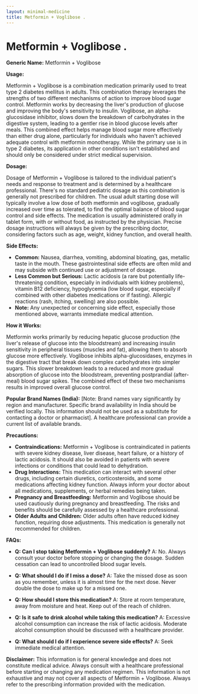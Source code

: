 ```yaml
---
layout: minimal-medicine
title: Metformin + Voglibose .
---
```


# Metformin + Voglibose .

**Generic Name:** Metformin + Voglibose

**Usage:**

Metformin + Voglibose is a combination medication primarily used to treat type 2 diabetes mellitus in adults.  This combination therapy leverages the strengths of two different mechanisms of action to improve blood sugar control. Metformin works by decreasing the liver's production of glucose and improving the body's sensitivity to insulin. Voglibose, an alpha-glucosidase inhibitor, slows down the breakdown of carbohydrates in the digestive system, leading to a gentler rise in blood glucose levels after meals.  This combined effect helps manage blood sugar more effectively than either drug alone, particularly for individuals who haven't achieved adequate control with metformin monotherapy. While the primary use is in type 2 diabetes, its application in other conditions isn't established and should only be considered under strict medical supervision.

**Dosage:**

Dosage of Metformin + Voglibose is tailored to the individual patient's needs and response to treatment and is determined by a healthcare professional.  There's no standard pediatric dosage as this combination is generally not prescribed for children. The usual adult starting dose will typically involve a low dose of both metformin and voglibose, gradually increased over time as tolerated, to find the optimal balance of blood sugar control and side effects. The medication is usually administered orally in tablet form, with or without food, as instructed by the physician.  Precise dosage instructions will always be given by the prescribing doctor, considering factors such as age, weight, kidney function, and overall health.

**Side Effects:**

* **Common:** Nausea, diarrhea, vomiting, abdominal bloating, gas, metallic taste in the mouth.  These gastrointestinal side effects are often mild and may subside with continued use or adjustment of dosage.
* **Less Common but Serious:**  Lactic acidosis (a rare but potentially life-threatening condition, especially in individuals with kidney problems), vitamin B12 deficiency, hypoglycemia (low blood sugar, especially if combined with other diabetes medications or if fasting).  Allergic reactions (rash, itching, swelling) are also possible.
* **Note:** Any unexpected or concerning side effect, especially those mentioned above, warrants immediate medical attention.

**How it Works:**

Metformin works primarily by reducing hepatic glucose production (the liver's release of glucose into the bloodstream) and increasing insulin sensitivity in peripheral tissues (muscles and fat), allowing them to absorb glucose more effectively. Voglibose inhibits alpha-glucosidases, enzymes in the digestive tract that break down complex carbohydrates into simpler sugars. This slower breakdown leads to a reduced and more gradual absorption of glucose into the bloodstream, preventing postprandial (after-meal) blood sugar spikes.  The combined effect of these two mechanisms results in improved overall glucose control.

**Popular Brand Names (India):**  [Note: Brand names vary significantly by region and manufacturer.  Specific brand availability in India should be verified locally. This information should not be used as a substitute for contacting a doctor or pharmacist].  A healthcare professional can provide a current list of available brands.

**Precautions:**

* **Contraindications:** Metformin + Voglibose is contraindicated in patients with severe kidney disease, liver disease, heart failure, or a history of lactic acidosis. It should also be avoided in patients with severe infections or conditions that could lead to dehydration.
* **Drug Interactions:**  This medication can interact with several other drugs, including certain diuretics, corticosteroids, and some medications affecting kidney function.  Always inform your doctor about all medications, supplements, or herbal remedies being taken.
* **Pregnancy and Breastfeeding:**  Metformin and Voglibose should be used cautiously during pregnancy and breastfeeding. The risks and benefits should be carefully assessed by a healthcare professional.
* **Older Adults and Children:**  Older adults often have reduced kidney function, requiring dose adjustments. This medication is generally not recommended for children.


**FAQs:**

* **Q: Can I stop taking Metformin + Voglibose suddenly?**  A: No. Always consult your doctor before stopping or changing the dosage.  Sudden cessation can lead to uncontrolled blood sugar levels.

* **Q: What should I do if I miss a dose?** A: Take the missed dose as soon as you remember, unless it is almost time for the next dose.  Never double the dose to make up for a missed one.

* **Q: How should I store this medication?** A: Store at room temperature, away from moisture and heat. Keep out of the reach of children.

* **Q: Is it safe to drink alcohol while taking this medication?** A:  Excessive alcohol consumption can increase the risk of lactic acidosis. Moderate alcohol consumption should be discussed with a healthcare provider.

* **Q:  What should I do if I experience severe side effects?** A:  Seek immediate medical attention.


**Disclaimer:** This information is for general knowledge and does not constitute medical advice. Always consult with a healthcare professional before starting or changing any medication regimen.  This information is not exhaustive and may not cover all aspects of Metformin + Voglibose. Always refer to the prescribing information provided with the medication.

